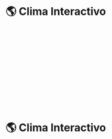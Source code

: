 <!DOCTYPE html>

<html lang="es">

<head>

&nbsp; <meta charset="UTF-8">

&nbsp; <title>Clima Interactivo 🌎</title>

&nbsp; <link href="https://fonts.googleapis.com/css2?family=Pacifico\&display=swap" rel="stylesheet">

&nbsp; <style>

&nbsp;   body { 

&nbsp;     font-family: 'Pacifico', cursive;

&nbsp;     text-align: center; 

&nbsp;     padding: 20px; 

&nbsp;     transition: background 1s ease; 

&nbsp;     background: linear-gradient(to right, #74ebd5, #ACB6E5);

&nbsp;     color: white;

&nbsp;   }

&nbsp;   h1 { font-size: 3em; margin-bottom: 20px; }

&nbsp;   .card { 

&nbsp;     border-radius: 15px; 

&nbsp;     padding: 20px; 

&nbsp;     margin: 15px; 

&nbsp;     display: inline-block; 

&nbsp;     width: 250px; 

&nbsp;     box-shadow: 0px 5px 15px rgba(0,0,0,0.2); 

&nbsp;     background: rgba(0,0,0,0.4); 

&nbsp;     transition: transform 0.5s; 

&nbsp;   }

&nbsp;   .card:hover { transform: scale(1.05); }

&nbsp;   .icon { font-size: 50px; margin: 10px; animation: float 3s infinite; }

&nbsp;   @keyframes float {

&nbsp;     0% { transform: translateY(0px); }

&nbsp;     50% { transform: translateY(-10px); }

&nbsp;     100% { transform: translateY(0px); }

&nbsp;   }

&nbsp;   /\* Animaciones extra \*/

&nbsp;   .sun { color: yellow; animation: spin 6s linear infinite; }

&nbsp;   @keyframes spin { 100% { transform: rotate(360deg); } }

&nbsp;   .rain::after {

&nbsp;     content: "💧💧💧";

&nbsp;     display: block;

&nbsp;     font-size: 20px;

&nbsp;     animation: drop 1s infinite;

&nbsp;   }

&nbsp;   @keyframes drop {

&nbsp;     0% { opacity: 0; transform: translateY(-10px); }

&nbsp;     50% { opacity: 1; transform: translateY(10px); }

&nbsp;     100% { opacity: 0; transform: translateY(20px); }

&nbsp;   }

&nbsp; </style>

</head>

<body>

&nbsp; <h1>🌎 Clima Interactivo</h1>

&nbsp; <div id="weather"></div>



&nbsp; <script>

&nbsp;   const apiKey = "TU\_API\_KEY"; // 👈 Pega aquí tu clave de OpenWeatherMap

&nbsp;   const cities = \["Quito", "Madrid", "Londres", "Nueva York", "Tokio", "Buenos Aires"];



&nbsp;   // Colores por país

&nbsp;   const countryColors = {

&nbsp;     "EC": "linear-gradient(to right, yellow, blue, red)",        // Ecuador

&nbsp;     "ES": "linear-gradient(to right, red, yellow, red)",        // España

&nbsp;     "GB": "linear-gradient(to right, navy, white, red)",        // Reino Unido

&nbsp;     "US": "linear-gradient(to right, blue, white, red)",        // Estados Unidos

&nbsp;     "JP": "linear-gradient(to right, white, red)",              // Japón

&nbsp;     "AR": "linear-gradient(to right, skyblue, white, skyblue)"  // Argentina

&nbsp;   };



&nbsp;   // Íconos según clima

&nbsp;   function getWeatherIcon(main) {

&nbsp;     if (main.includes("Clear")) return `<div class="icon sun">☀️</div>`;

&nbsp;     if (main.includes("Cloud")) return `<div class="icon">☁️</div>`;

&nbsp;     if (main.includes("Rain")) return `<div class="icon rain">🌧️</div>`;

&nbsp;     if (main.includes("Snow")) return `<div class="icon">❄️</div>`;

&nbsp;     return `<div class="icon">🌍</div>`;

&nbsp;   }



&nbsp;   async function getWeather(city) {

&nbsp;     const url = `https://api.openweathermap.org/data/2.5/weather?q=${city}\&appid=${apiKey}\&units=metric\&lang=es`;

&nbsp;     const response = await fetch(url);

&nbsp;     return response.json();

&nbsp;   }



&nbsp;   async function showWeather() {

&nbsp;     const container = document.getElementById("weather");

&nbsp;     for (const city of cities) {

&nbsp;       try {

&nbsp;         const data = await getWeather(city);

&nbsp;         const card = document.createElement("div");

&nbsp;         card.className = "card";



&nbsp;         // Fondo según el país

&nbsp;         card.style.background = countryColors\[data.sys.country] || "rgba(0,0,0,0.6)";



&nbsp;         // Contenido

&nbsp;         card.innerHTML = `

&nbsp;           <h2>${data.name} (${data.sys.country})</h2>

&nbsp;           ${getWeatherIcon(data.weather\[0].main)}

&nbsp;           <p>${data.weather\[0].description}</p>

&nbsp;           <p>🌡️ ${data.main.temp} °C</p>

&nbsp;         `;

&nbsp;         container.appendChild(card);

&nbsp;       } catch (error) {

&nbsp;         console.error("Error al obtener clima de", city, error);

&nbsp;       }

&nbsp;     }

&nbsp;   }



&nbsp;   showWeather();

&nbsp; </script>

</body>

</html>

<!DOCTYPE html>

<html lang="es">

<head>

&nbsp; <meta charset="UTF-8">

&nbsp; <title>Clima Interactivo 🌎</title>

&nbsp; <link href="https://fonts.googleapis.com/css2?family=Pacifico\&display=swap" rel="stylesheet">

&nbsp; <style>

&nbsp;   body { 

&nbsp;     font-family: 'Pacifico', cursive;

&nbsp;     text-align: center; 

&nbsp;     padding: 20px; 

&nbsp;     transition: background 1s ease; 

&nbsp;     background: linear-gradient(to right, #74ebd5, #ACB6E5);

&nbsp;     color: white;

&nbsp;   }

&nbsp;   h1 { font-size: 3em; margin-bottom: 20px; }

&nbsp;   .card { 

&nbsp;     border-radius: 15px; 

&nbsp;     padding: 20px; 

&nbsp;     margin: 15px; 

&nbsp;     display: inline-block; 

&nbsp;     width: 250px; 

&nbsp;     box-shadow: 0px 5px 15px rgba(0,0,0,0.2); 

&nbsp;     background: rgba(0,0,0,0.4); 

&nbsp;     transition: transform 0.5s; 

&nbsp;   }

&nbsp;   .card:hover { transform: scale(1.05); }

&nbsp;   .icon { font-size: 50px; margin: 10px; animation: float 3s infinite; }

&nbsp;   @keyframes float {

&nbsp;     0% { transform: translateY(0px); }

&nbsp;     50% { transform: translateY(-10px); }

&nbsp;     100% { transform: translateY(0px); }

&nbsp;   }

&nbsp;   /\* Animaciones extra \*/

&nbsp;   .sun { color: yellow; animation: spin 6s linear infinite; }

&nbsp;   @keyframes spin { 100% { transform: rotate(360deg); } }

&nbsp;   .rain::after {

&nbsp;     content: "💧💧💧";

&nbsp;     display: block;

&nbsp;     font-size: 20px;

&nbsp;     animation: drop 1s infinite;

&nbsp;   }

&nbsp;   @keyframes drop {

&nbsp;     0% { opacity: 0; transform: translateY(-10px); }

&nbsp;     50% { opacity: 1; transform: translateY(10px); }

&nbsp;     100% { opacity: 0; transform: translateY(20px); }

&nbsp;   }

&nbsp; </style>

</head>

<body>

&nbsp; <h1>🌎 Clima Interactivo</h1>

&nbsp; <div id="weather"></div>



&nbsp; <script>

&nbsp;   const apiKey = "TU\_API\_KEY"; // 👈 Pega aquí tu clave de OpenWeatherMap

&nbsp;   const cities = \["Quito", "Madrid", "Londres", "Nueva York", "Tokio", "Buenos Aires"];



&nbsp;   // Colores por país

&nbsp;   const countryColors = {

&nbsp;     "EC": "linear-gradient(to right, yellow, blue, red)",        // Ecuador

&nbsp;     "ES": "linear-gradient(to right, red, yellow, red)",        // España

&nbsp;     "GB": "linear-gradient(to right, navy, white, red)",        // Reino Unido

&nbsp;     "US": "linear-gradient(to right, blue, white, red)",        // Estados Unidos

&nbsp;     "JP": "linear-gradient(to right, white, red)",              // Japón

&nbsp;     "AR": "linear-gradient(to right, skyblue, white, skyblue)"  // Argentina

&nbsp;   };



&nbsp;   // Íconos según clima

&nbsp;   function getWeatherIcon(main) {

&nbsp;     if (main.includes("Clear")) return `<div class="icon sun">☀️</div>`;

&nbsp;     if (main.includes("Cloud")) return `<div class="icon">☁️</div>`;

&nbsp;     if (main.includes("Rain")) return `<div class="icon rain">🌧️</div>`;

&nbsp;     if (main.includes("Snow")) return `<div class="icon">❄️</div>`;

&nbsp;     return `<div class="icon">🌍</div>`;

&nbsp;   }



&nbsp;   async function getWeather(city) {

&nbsp;     const url = `https://api.openweathermap.org/data/2.5/weather?q=${city}\&appid=${apiKey}\&units=metric\&lang=es`;

&nbsp;     const response = await fetch(url);

&nbsp;     return response.json();

&nbsp;   }



&nbsp;   async function showWeather() {

&nbsp;     const container = document.getElementById("weather");

&nbsp;     for (const city of cities) {

&nbsp;       try {

&nbsp;         const data = await getWeather(city);

&nbsp;         const card = document.createElement("div");

&nbsp;         card.className = "card";



&nbsp;         // Fondo según el país

&nbsp;         card.style.background = countryColors\[data.sys.country] || "rgba(0,0,0,0.6)";



&nbsp;         // Contenido

&nbsp;         card.innerHTML = `

&nbsp;           <h2>${data.name} (${data.sys.country})</h2>

&nbsp;           ${getWeatherIcon(data.weather\[0].main)}

&nbsp;           <p>${data.weather\[0].description}</p>

&nbsp;           <p>🌡️ ${data.main.temp} °C</p>

&nbsp;         `;

&nbsp;         container.appendChild(card);

&nbsp;       } catch (error) {

&nbsp;         console.error("Error al obtener clima de", city, error);

&nbsp;       }

&nbsp;     }

&nbsp;   }



&nbsp;   showWeather();

&nbsp; </script>

</body>

</html>



